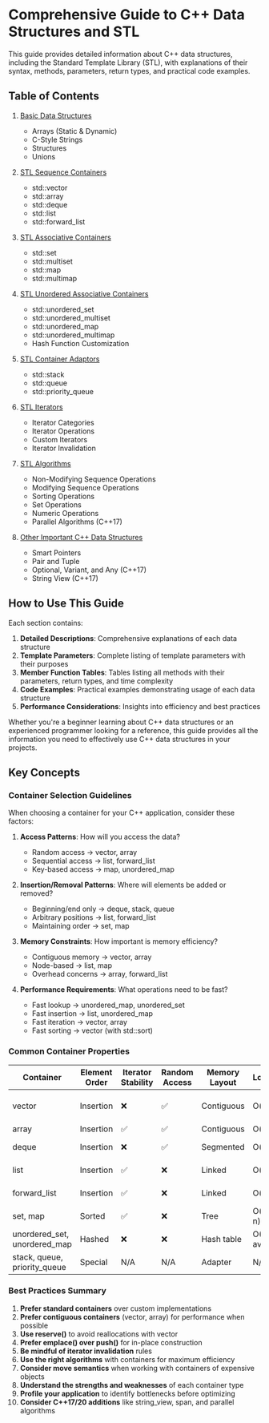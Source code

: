# Comprehensive Guide to C++ Data Structures and STL

This guide provides detailed information about C++ data structures, including the Standard Template Library (STL), with explanations of their syntax, methods, parameters, return types, and practical code examples.

## Table of Contents

1. [Basic Data Structures](basic_data_structures.md)
   - Arrays (Static & Dynamic)
   - C-Style Strings
   - Structures
   - Unions

2. [STL Sequence Containers](stl_sequence_containers.md)
   - std::vector
   - std::array
   - std::deque
   - std::list
   - std::forward_list

3. [STL Associative Containers](stl_associative_containers.md)
   - std::set
   - std::multiset
   - std::map
   - std::multimap

4. [STL Unordered Associative Containers](stl_unordered_associative_containers.md)
   - std::unordered_set
   - std::unordered_multiset
   - std::unordered_map
   - std::unordered_multimap
   - Hash Function Customization

5. [STL Container Adaptors](stl_container_adaptors.md)
   - std::stack
   - std::queue
   - std::priority_queue

6. [STL Iterators](stl_iterators.md)
   - Iterator Categories
   - Iterator Operations
   - Custom Iterators
   - Iterator Invalidation

7. [STL Algorithms](stl_algorithms.md)
   - Non-Modifying Sequence Operations
   - Modifying Sequence Operations
   - Sorting Operations
   - Set Operations
   - Numeric Operations
   - Parallel Algorithms (C++17)

8. [Other Important C++ Data Structures](other_important_cpp_data_structures.md)
   - Smart Pointers
   - Pair and Tuple
   - Optional, Variant, and Any (C++17)
   - String View (C++17)

## How to Use This Guide

Each section contains:

1. **Detailed Descriptions**: Comprehensive explanations of each data structure
2. **Template Parameters**: Complete listing of template parameters with their purposes
3. **Member Function Tables**: Tables listing all methods with their parameters, return types, and time complexity
4. **Code Examples**: Practical examples demonstrating usage of each data structure
5. **Performance Considerations**: Insights into efficiency and best practices

Whether you're a beginner learning about C++ data structures or an experienced programmer looking for a reference, this guide provides all the information you need to effectively use C++ data structures in your projects.

## Key Concepts

### Container Selection Guidelines

When choosing a container for your C++ application, consider these factors:

1. **Access Patterns**: How will you access the data?
   - Random access → vector, array
   - Sequential access → list, forward_list
   - Key-based access → map, unordered_map

2. **Insertion/Removal Patterns**: Where will elements be added or removed?
   - Beginning/end only → deque, stack, queue
   - Arbitrary positions → list, forward_list
   - Maintaining order → set, map

3. **Memory Constraints**: How important is memory efficiency?
   - Contiguous memory → vector, array
   - Node-based → list, map
   - Overhead concerns → array, forward_list

4. **Performance Requirements**: What operations need to be fast?
   - Fast lookup → unordered_map, unordered_set
   - Fast insertion → list, unordered_map
   - Fast iteration → vector, array
   - Fast sorting → vector (with std::sort)

### Common Container Properties

| Container | Element Order | Iterator Stability | Random Access | Memory Layout | Lookup | Insertion |
|-----------|---------------|-------------------|---------------|---------------|--------|-----------|
| vector | Insertion | ❌ | ✅ | Contiguous | O(n) | O(1) amortized at end |
| array | Insertion | ✅ | ✅ | Contiguous | O(n) | Fixed size |
| deque | Insertion | ❌ | ✅ | Segmented | O(n) | O(1) at ends |
| list | Insertion | ✅ | ❌ | Linked | O(n) | O(1) anywhere |
| forward_list | Insertion | ✅ | ❌ | Linked | O(n) | O(1) after position |
| set, map | Sorted | ✅ | ❌ | Tree | O(log n) | O(log n) |
| unordered_set, unordered_map | Hashed | ❌ | ❌ | Hash table | O(1) avg | O(1) avg |
| stack, queue, priority_queue | Special | N/A | N/A | Adapter | N/A | Special |

### Best Practices Summary

1. **Prefer standard containers** over custom implementations
2. **Prefer contiguous containers** (vector, array) for performance when possible
3. **Use reserve()** to avoid reallocations with vector
4. **Prefer emplace() over push()** for in-place construction
5. **Be mindful of iterator invalidation** rules
6. **Use the right algorithms** with containers for maximum efficiency
7. **Consider move semantics** when working with containers of expensive objects
8. **Understand the strengths and weaknesses** of each container type
9. **Profile your application** to identify bottlenecks before optimizing
10. **Consider C++17/20 additions** like string_view, span, and parallel algorithms